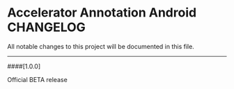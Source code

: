 # Accelerator Annotation Android CHANGELOG
All notable changes to this project will be documented in this file.

--------------------------------------

####[1.0.0]

Official BETA release

